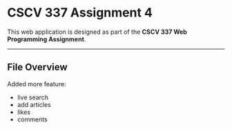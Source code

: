 # CSCV 337 Assignment 4  

This web application is designed as part of the **CSCV 337 Web Programming Assignment**.  
 

---

## **File Overview**  

Added more feature:
- live search
- add articles
- likes
- comments
